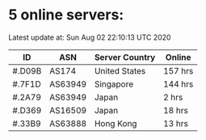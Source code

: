 # 5 online servers:

Latest update at: Sun Aug 02 22:10:13 UTC 2020

| ID | ASN | Server Country | Online |
| -- | --- | -------------- | ------ |
| #.D09B | AS174 | United States | 157 hrs |
| #.7F1D | AS63949 | Singapore | 144 hrs |
| #.2A79 | AS63949 | Japan | 2 hrs |
| #.D369 | AS16509 | Japan | 18 hrs |
| #.33B9 | AS63888 | Hong Kong | 13 hrs |

